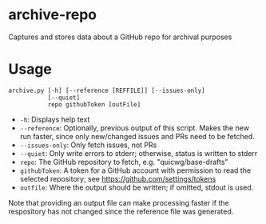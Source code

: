 # archive-repo
Captures and stores data about a GitHub repo for archival purposes

# Usage

    archive.py [-h] [--reference [REFFILE]] [--issues-only]
               [--quiet]
               repo githubToken [outFile]

- `-h`: Displays help text
- `--reference`: Optionally, previous output of this script.  Makes the new run
  faster, since only new/changed issues and PRs need to be fetched.
- `--issues-only`:  Only fetch issues, not PRs
- `--quiet`:  Only write errors to stderr; otherwise, status is written to
  stderr
- `repo`:  The GitHub repository to fetch, e.g. "quicwg/base-drafts"
- `githubToken`:  A token for a GitHub account with permission to read the
  selected repository; see https://github.com/settings/tokens
- `outfile`:  Where the output should be written; if omitted, stdout is used.

Note that providing an output file can make processing faster if the respository
has not changed since the reference file was generated.